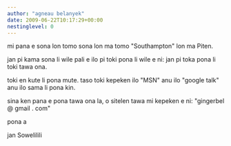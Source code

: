 ```yaml
---
author: "agneau belanyek"
date: 2009-06-22T10:17:29+00:00
nestinglevel: 0
---
```

mi pana e sona lon tomo sona lon ma tomo "Southampton" lon ma Piten.  
  
jan pi kama sona li wile pali e ilo pi toki pona li wile e ni: jan pi toka pona li toki tawa ona.  
  
toki en kute li pona mute. taso toki kepeken ilo "MSN" anu ilo "google talk" anu ilo sama li pona kin.  
  
sina ken pana e pona tawa ona la, o sitelen tawa mi kepeken e ni: "gingerbel @ gmail . com"  
  
pona a  
  
jan Sowelilili